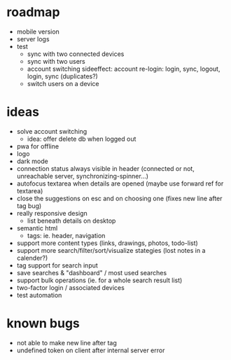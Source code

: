 # roadmap

- mobile version
- server logs
- test
  - sync with two connected devices
  - sync with two users
  - account switching sideeffect: account re-login: login, sync, logout, login, sync (duplicates?)
  - switch users on a device

# ideas

- solve account switching
  - idea: offer delete db when logged out
- pwa for offline
- logo
- dark mode
- connection status always visible in header (connected or not, unreachable server, synchronizing-spinner...)
- autofocus textarea when details are opened (maybe use forward ref for textarea)
- close the suggestions on esc and on choosing one (fixes new line after tag bug)
- really responsive design
  - list beneath details on desktop
- semantic html
  - tags: ie. header, navigation
- support more content types (links, drawings, photos, todo-list)
- support more search/filter/sort/visualize stategies (lost notes in a calender?)
- tag support for search input
- save searches & "dashboard" / most used searches
- support bulk operations (ie. for a whole search result list)
- two-factor login / associated devices
- test automation

# known bugs

- not able to make new line after tag
- undefined token on client after internal server error

